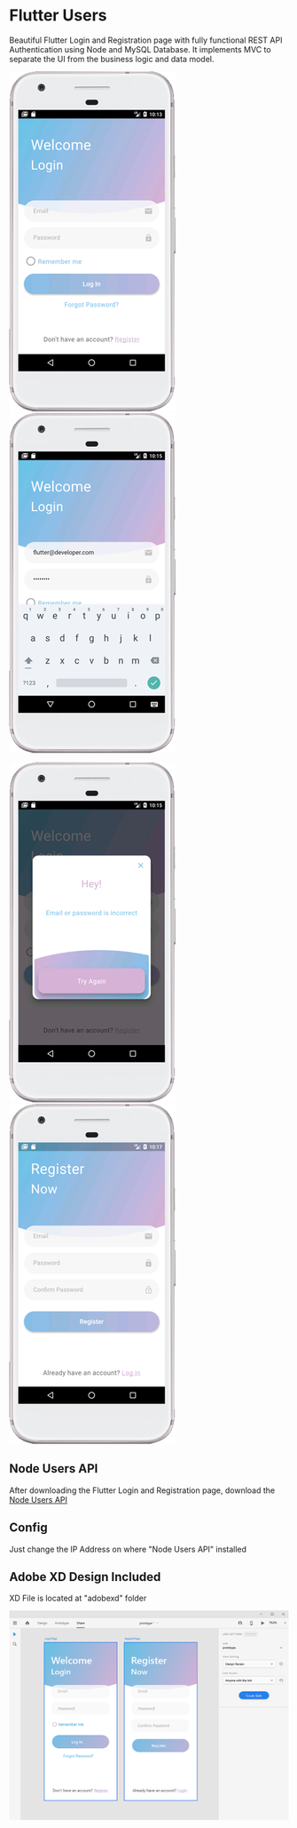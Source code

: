 # Flutter Users

Beautiful Flutter Login and Registration page with fully functional REST API Authentication using Node and MySQL Database.
It implements MVC to separate the UI from the business logic and data model.


![](screenshot/01.png?best=true)
![](screenshot/02.png?best=true)

![](screenshot/03.png?best=true)
![](screenshot/04.png?best=true)

## Node Users API
After downloading the Flutter Login and Registration page, download the [Node Users API](https://github.com/cmnworks/node_users_api)

## Config
Just change the IP Address on where "Node Users API" installed

## Adobe XD Design Included 

XD File is located at "adobexd" folder

![](screenshot/xd.png?best=true)
